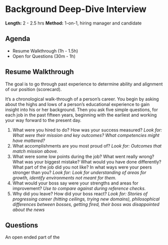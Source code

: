 # Background Deep-Dive Interview

**Length:** 2 - 2.5 hrs
**Method:** 1-on-1, hiring manager and candidate

## Agenda
- Resume Walkthrough (1h - 1.5h)
- Open for Questions (30m - 1h)



## Resume Walkthrough
The goal is to go through past experience to determine ability and alignment of our position (scorecard).

It’s a chronological walk-through of a person’s career. You begin by asking about the highs and lows of a person’s educational experience to gain insight into his or her background. Then you ask five simple questions, for each job in the past fifteen years, beginning with the earliest and working your way forward to the present day.

1. What were you hired to do? How was your success measured? 
*Look for: What were their mission and key outcomes? What competencies might have mattered?*
2. What accomplishments are you most proud of?
*Look for: Outcomes that match mission above.*
3. What were some low points during the job? What went really wrong? What was your biggest mistake? What would you have done differently? What part of the job did you not like? In what ways were your peers stronger than you?
*Look for: Look for understanding of areas for growth, identify environments not meant for them.*
4. What would your boss say were your strengths and areas for improvement?
*Use to compare against during reference checks.*
5. Why did you leave? How did your boss react?
*Look for: Stories of progressing career (hitting ceilings, trying new domains), philosophical differences between bosses, getting fired, their boss was disappointed about the news*




## Questions

An open ended part of the 